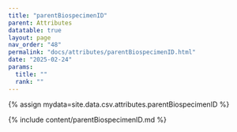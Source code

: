 ```yaml
---
title: "parentBiospecimenID"
parent: Attributes
datatable: true
layout: page
nav_order: "48"
permalink: "docs/attributes/parentBiospecimenID.html"
date: "2025-02-24"
params:
  title: ""
  rank: ""
---
```

{% assign mydata=site.data.csv.attributes.parentBiospecimenID %} 

{% include content/parentBiospecimenID.md %}
